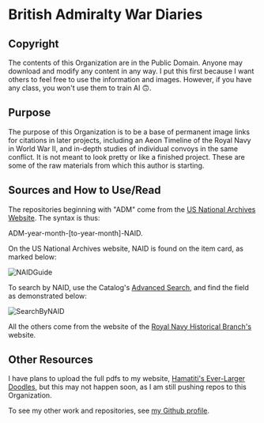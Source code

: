 <h1>British Admiralty War Diaries</h1>
<h2>Copyright</h2>
The contents of this Organization are in the Public Domain. Anyone may download and modify any content in any way. I put this first because I want others to feel free to use the information and images. However, if you have any class, you won't use them to train AI 🙃.

<h2>Purpose</h2>
The purpose of this Organization is to be a base of permanent image links for citations in later projects, including an Aeon Timeline of the Royal Navy in World War II, and in-depth studies of individual convoys in the same conflict.
It is not meant to look pretty or like a finished project. These are some of the raw materials from which this author is starting.

<h2>Sources and How to Use/Read</h2>
The repositories beginning with "ADM" come from the <a href="https://catalog.archives.gov/search-within/4697018?limit=100&q=admiralty%20war%20diaries&sort=title%3Aasc">US National Archives Website</a>. The syntax is thus:

ADM-year-month-[to-year-month]-NAID.

On the US National Archives website, NAID is found on the item card, as marked below:

![NAIDGuide](https://i.ibb.co/zHtxMkKG/NAIDGuide.png)

To search by NAID, use the Catalog's <a href="https://catalog.archives.gov/advanced-search">Advanced Search</a>, and find the field as demonstrated below:

![SearchByNAID](https://i.ibb.co/cXb1XYKn/search-By-NAID.png)

All the others come from the website of the <a href="https://www.royalnavy.mod.uk/locations-and-operations/bases-and-stations/naval-historic-branch">Royal Navy Historical Branch's</a> website.

<h2>Other Resources</h2>

I have plans to upload the full pdfs to my website, <a href="https://hamatitisdoodles.org">Hamatiti's Ever-Larger Doodles</a>, but this may not happen soon, as I am still pushing repos to this Organization.

To see my other work and repositories, see <a href="https://github.com/NavalHistorianAtLarge">my Github profile</a>.
